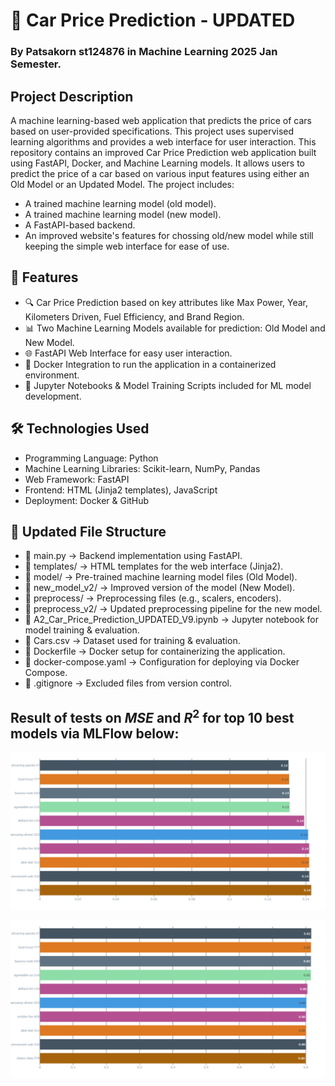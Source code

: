 # **🚗 Car Price Prediction - UPDATED**
### **By Patsakorn st124876 in Machine Learning 2025 Jan Semester.**
## **Project Description**
A machine learning-based web application that predicts the price of cars based on user-provided specifications. This project uses supervised learning algorithms and provides a web interface for user interaction.
This repository contains an improved Car Price Prediction web application built using FastAPI, Docker, and Machine Learning models. It allows users to predict the price of a car based on various input features using either an Old Model or an Updated Model. The project includes:
- A trained machine learning model (old model).
- A trained machine learning model (new model). 
- A FastAPI-based backend.
- An improved website's features for chossing old/new model while still keeping the simple web interface for ease of use.
## **📌 Features**
- 🔍 Car Price Prediction based on key attributes like Max Power, Year, Kilometers Driven, Fuel Efficiency, and Brand Region.
- 📊 Two Machine Learning Models available for prediction: Old Model and New Model.
- 🌐 FastAPI Web Interface for easy user interaction.
- 🐳 Docker Integration to run the application in a containerized environment.
- 📄 Jupyter Notebooks & Model Training Scripts included for ML model development.
## **🛠 Technologies Used**
- Programming Language: Python
- Machine Learning Libraries: Scikit-learn, NumPy, Pandas
- Web Framework: FastAPI
- Frontend: HTML (Jinja2 templates), JavaScript
- Deployment: Docker & GitHub
## **📂 Updated File Structure**
- 📌 main.py → Backend implementation using FastAPI.
- 📌 templates/ → HTML templates for the web interface (Jinja2).
- 📌 model/ → Pre-trained machine learning model files (Old Model).
- 📌 new_model_v2/ → Improved version of the model (New Model).
- 📌 preprocess/ → Preprocessing files (e.g., scalers, encoders).
- 📌 preprocess_v2/ → Updated preprocessing pipeline for the new model.
- 📌 A2_Car_Price_Prediction_UPDATED_V9.ipynb → Jupyter notebook for model training & evaluation.
- 📌 Cars.csv → Dataset used for training & evaluation.
- 📌 Dockerfile → Docker setup for containerizing the application.
- 📌 docker-compose.yaml → Configuration for deploying via Docker Compose.
- 📌 .gitignore → Excluded files from version control.
## **Result of tests on $MSE$ and $R^2$ for top 10 best models via MLFlow below:**

![alt text](app/test_results/test_mse.png)

![alt text](app/test_results/test_r2.png)